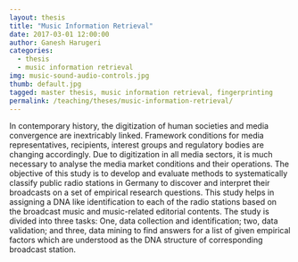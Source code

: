 ```yaml
---
layout: thesis
title: "Music Information Retrieval"
date: 2017-03-01 12:00:00
author: Ganesh Harugeri
categories:
  - thesis
  - music information retrieval
img: music-sound-audio-controls.jpg
thumb: default.jpg
tagged: master thesis, music information retrieval, fingerprinting
permalink: /teaching/theses/music-information-retrieval/
---
```


In contemporary history, the digitization of human societies and media convergence
are inextricably linked. Framework conditions for media representatives, recipients,
interest groups and regulatory bodies are changing accordingly. Due to digitization
in all media sectors, it is much necessary to analyse the media market conditions
and their operations. The objective of this study is to develop and evaluate methods
to systematically classify public radio stations in Germany to discover and interpret
their broadcasts on a set of empirical research questions. This study helps in assigning
a DNA like identification to each of the radio stations based on the broadcast
music and music-related editorial contents. The study is divided into three tasks:
One, data collection and identification; two, data validation; and three, data mining
to find answers for a list of given empirical factors which are understood as the DNA
structure of corresponding broadcast station.
